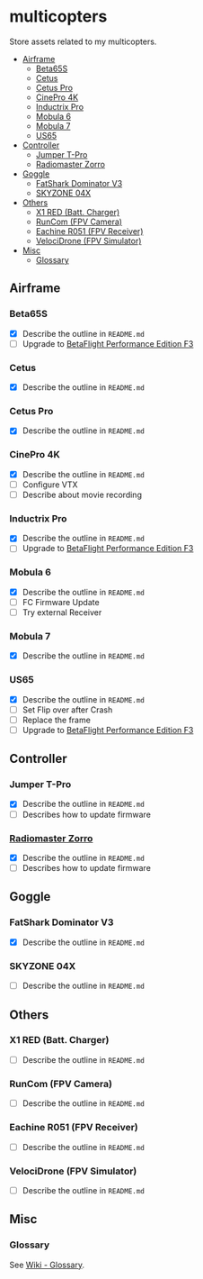 # multicopters

Store assets related to my multicopters.

- [Airframe](#airframe)
  - [Beta65S](#beta65s)
  - [Cetus](#cetus)
  - [Cetus Pro](#cetus-pro)
  - [CinePro 4K](#cinepro-4k)
  - [Inductrix Pro](#inductrix-pro)
  - [Mobula 6](#mobula-6)
  - [Mobula 7](#mobula-7)
  - [US65](#us65)
- [Controller](#controller)
  - [Jumper T-Pro](#jumper-t-pro)
  - [Radiomaster Zorro](#radiomaster-zorro)
- [Goggle](#goggle)
  - [FatShark Dominator V3](#fatshark-dominator-v3)
  - [SKYZONE 04X](#skyzone-04x)
- [Others](#others)
  - [X1 RED (Batt. Charger)](#x1-red-batt-charger)
  - [RunCom (FPV Camera)](#runcom-fpv-camera)
  - [Eachine R051 (FPV Receiver)](#eachine-r051-fpv-receiver)
  - [VelociDrone (FPV Simulator)](#velocidrone-fpv-simulator)
- [Misc](#misc)
  - [Glossary](#glossary)

## Airframe

### Beta65S

- [x] Describe the outline in `README.md`
- [ ] Upgrade to [BetaFlight Performance Edition F3](https://github.com/joelucid/betaflight/releases)

### Cetus

- [x] Describe the outline in `README.md`

### Cetus Pro

- [x] Describe the outline in `README.md`

### CinePro 4K

- [x] Describe the outline in `README.md`
- [ ] Configure VTX
- [ ] Describe about movie recording

### Inductrix Pro

- [x] Describe the outline in `README.md`
- [ ] Upgrade to [BetaFlight Performance Edition F3](https://github.com/joelucid/betaflight/releases)

### Mobula 6

- [x] Describe the outline in `README.md`
- [ ] FC Firmware Update
- [ ] Try external Receiver

### Mobula 7

- [x] Describe the outline in `README.md`

### US65

- [x] Describe the outline in `README.md`
- [ ] Set Flip over after Crash
- [ ] Replace the frame
- [ ] Upgrade to [BetaFlight Performance Edition F3](https://github.com/joelucid/betaflight/releases)

## Controller

### Jumper T-Pro

- [x] Describe the outline in `README.md`
- [ ] Describes how to update firmware

### [Radiomaster Zorro](./Controller/Radiomaster%20Zorro%204in1/README.md)

- [x] Describe the outline in `README.md`
- [ ] Describes how to update firmware

## Goggle

### FatShark Dominator V3

- [x] Describe the outline in `README.md`

### SKYZONE 04X

- [ ] Describe the outline in `README.md`

## Others

### X1 RED (Batt. Charger)

- [ ] Describe the outline in `README.md`

### RunCom (FPV Camera)

- [ ] Describe the outline in `README.md`

### Eachine R051 (FPV Receiver)

- [ ] Describe the outline in `README.md`

### VelociDrone (FPV Simulator)

- [ ] Describe the outline in `README.md`

## Misc

### Glossary

See [Wiki - Glossary](https://github.com/shin-sforzando/multicopters/wiki/Glossary).
